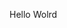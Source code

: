 Hello Wolrd


































































































































































































































































































































































































































































































































































































































































































































































































































































